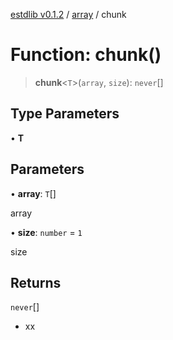 [estdlib v0.1.2](../wiki/Home) / [array](../wiki/array) / chunk

# Function: chunk()

> **chunk**\<`T`\>(`array`, `size`): `never`[]

## Type Parameters

• **T**

## Parameters

• **array**: `T`[]

array

• **size**: `number` = `1`

size

## Returns

`never`[]

- xx
